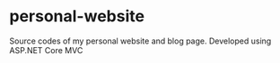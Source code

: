 # personal-website
Source codes of my personal website and blog page. Developed using ASP.NET Core MVC
